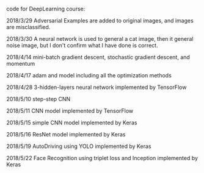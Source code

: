 code for DeepLearning course:</p>
2018/3/29 Adversarial Examples are added to original images, and images are misclassified.</p>
2018/3/30 A neural network is used to general a cat image, then it general noise image, but I don't confirm what I have done is correct.</p>
2018/4/14 mini-batch gradient descent, stochastic gradient descent, and momentum</p>
2018/4/17 adam and model including all the optimization methods</p>
2018/4/28 3-hidden-layers neural network implemented by TensorFlow</p>
2018/5/10 step-step CNN</p>
2018/5/11 CNN model implemented by TensorFlow</p>
2018/5/15 simple CNN model implemented by Keras</p>
2018/5/16 ResNet model implemented by Keras</p>
2018/5/19 AutoDriving using YOLO implemented by Keras</p>
2018/5/22 Face Recognition using triplet loss and Inception implemented by Keras</p>

